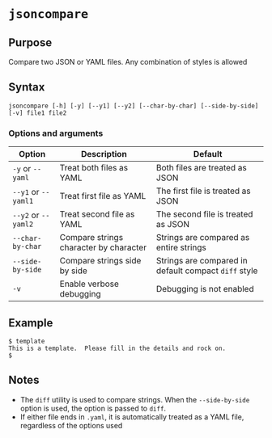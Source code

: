 # `jsoncompare`

## Purpose
Compare two JSON or YAML files.  Any combination of styles is allowed

## Syntax
```
jsoncompare [-h] [-y] [--y1] [--y2] [--char-by-char] [--side-by-side] [-v] file1 file2
```

### Options and arguments
| Option | Description | Default |
| ------ | ----------- | ------- |
| `-y` or `--yaml` | Treat both files as YAML | Both files are treated as JSON |
| `--y1` or `--yaml1` | Treat first file as YAML | The first file is treated as JSON |
| `--y2` or `--yaml2` | Treat second file as YAML | The second file is treated as JSON |
| `--char-by-char` | Compare strings character by character | Strings are compared as entire strings |
| `--side-by-side` | Compare strings side by side | Strings are compared in default compact `diff` style |
|  `-v`  | Enable verbose debugging | Debugging is not enabled |

## Example

```
$ template
This is a template.  Please fill in the details and rock on.
$ 
```

## Notes

- The `diff` utility is used to compare strings.  When the `--side-by-side` option is used, the option is passed to `diff`.
- If either file ends in `.yaml`, it is automatically treated as a YAML file, regardless of the options used
